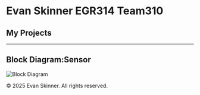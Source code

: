# Evan Skinner EGR314 Team310

## My Projects

---

## Block Diagram:Sensor

 ![Block Diagram](https://github.com/eeskinn1/EvanSkinner1.github.io/Skinner310.drawio.png)

 <!-- ![Concept Sketch](https://github.com/ASU-EGR314-2025-S-310/ASU-EGR314-2025-S-310.github.io/blob/main/assets/Concept_Model.JPG?raw=true) -->

&copy; 2025 Evan Skinner. All rights reserved.

<!-- C:\Users\Evan Skinner\Documents\GitHub\EvanSkinner1.github.io\Skinner310.drawio.png -->